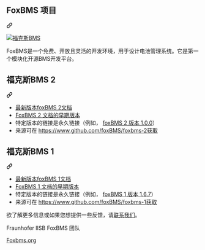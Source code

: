 <div class="Box-sc-g0xbh4-0 bJMeLZ js-snippet-clipboard-copy-unpositioned" data-hpc="true"><article class="markdown-body entry-content container-lg" itemprop="text"><div class="markdown-heading" dir="auto"><h1 tabindex="-1" class="heading-element" dir="auto"><font style="vertical-align: inherit;"><font style="vertical-align: inherit;">FoxBMS 项目</font></font></h1><a id="user-content-the-foxbms-project" class="anchor-element" aria-label="永久链接：foxBMS 项目" href="#the-foxbms-project"><svg class="octicon octicon-link" viewBox="0 0 16 16" version="1.1" width="16" height="16" aria-hidden="true"><path d="m7.775 3.275 1.25-1.25a3.5 3.5 0 1 1 4.95 4.95l-2.5 2.5a3.5 3.5 0 0 1-4.95 0 .751.751 0 0 1 .018-1.042.751.751 0 0 1 1.042-.018 1.998 1.998 0 0 0 2.83 0l2.5-2.5a2.002 2.002 0 0 0-2.83-2.83l-1.25 1.25a.751.751 0 0 1-1.042-.018.751.751 0 0 1-.018-1.042Zm-4.69 9.64a1.998 1.998 0 0 0 2.83 0l1.25-1.25a.751.751 0 0 1 1.042.018.751.751 0 0 1 .018 1.042l-1.25 1.25a3.5 3.5 0 1 1-4.95-4.95l2.5-2.5a3.5 3.5 0 0 1 4.95 0 .751.751 0 0 1-.018 1.042.751.751 0 0 1-1.042.018 1.998 1.998 0 0 0-2.83 0l-2.5 2.5a1.998 1.998 0 0 0 0 2.83Z"></path></svg></a></div>
<p dir="auto"><a target="_blank" rel="noopener noreferrer" href="/foxBMS/foxBMS/blob/master/foxbms.png"><img src="/foxBMS/foxBMS/raw/master/foxbms.png" alt="福克斯BMS" style="max-width: 100%;"></a></p>
<p dir="auto"><font style="vertical-align: inherit;"><font style="vertical-align: inherit;">FoxBMS是一个免费、开放且灵活的开发环境，用于设计电池管理系统。</font><font style="vertical-align: inherit;">它是第一个模块化开源BMS开发平台。</font></font></p>
<div class="markdown-heading" dir="auto"><h2 tabindex="-1" class="heading-element" dir="auto"><font style="vertical-align: inherit;"><font style="vertical-align: inherit;">福克斯BMS 2</font></font></h2><a id="user-content-foxbms-2" class="anchor-element" aria-label="永久链接：foxBMS 2" href="#foxbms-2"><svg class="octicon octicon-link" viewBox="0 0 16 16" version="1.1" width="16" height="16" aria-hidden="true"><path d="m7.775 3.275 1.25-1.25a3.5 3.5 0 1 1 4.95 4.95l-2.5 2.5a3.5 3.5 0 0 1-4.95 0 .751.751 0 0 1 .018-1.042.751.751 0 0 1 1.042-.018 1.998 1.998 0 0 0 2.83 0l2.5-2.5a2.002 2.002 0 0 0-2.83-2.83l-1.25 1.25a.751.751 0 0 1-1.042-.018.751.751 0 0 1-.018-1.042Zm-4.69 9.64a1.998 1.998 0 0 0 2.83 0l1.25-1.25a.751.751 0 0 1 1.042.018.751.751 0 0 1 .018 1.042l-1.25 1.25a3.5 3.5 0 1 1-4.95-4.95l2.5-2.5a3.5 3.5 0 0 1 4.95 0 .751.751 0 0 1-.018 1.042.751.751 0 0 1-1.042.018 1.998 1.998 0 0 0-2.83 0l-2.5 2.5a1.998 1.998 0 0 0 0 2.83Z"></path></svg></a></div>
<ul dir="auto">
<li><a href="https://iisb-foxbms.iisb.fraunhofer.de/foxbms/gen2/docs/html/latest/" rel="nofollow"><font style="vertical-align: inherit;"><font style="vertical-align: inherit;">最新版本foxBMS 2文档</font></font></a></li>
<li><a href="https://iisb-foxbms.iisb.fraunhofer.de/foxbms/gen2/docs/html/" rel="nofollow"><font style="vertical-align: inherit;"><font style="vertical-align: inherit;">FoxBMS 2 文档的早期版本</font></font></a></li>
<li><font style="vertical-align: inherit;"><font style="vertical-align: inherit;">特定版本的链接是永久链接（例如，
 </font></font><a href="https://iisb-foxbms.iisb.fraunhofer.de/foxbms/gen2/docs/html/v1.0.0/" rel="nofollow"><font style="vertical-align: inherit;"><font style="vertical-align: inherit;">foxBMS 2 版本 1.0.0</font></font></a><font style="vertical-align: inherit;"><font style="vertical-align: inherit;">）</font></font></li>
<li><font style="vertical-align: inherit;"><font style="vertical-align: inherit;">来源可在
</font></font><a href="https://www.github.com/foxBMS/foxbms-2"><font style="vertical-align: inherit;"><font style="vertical-align: inherit;">https://www.github.com/foxBMS/foxbms-2获取</font></font></a></li>
</ul>
<div class="markdown-heading" dir="auto"><h2 tabindex="-1" class="heading-element" dir="auto"><font style="vertical-align: inherit;"><font style="vertical-align: inherit;">福克斯BMS 1</font></font></h2><a id="user-content-foxbms-1" class="anchor-element" aria-label="永久链接：foxBMS 1" href="#foxbms-1"><svg class="octicon octicon-link" viewBox="0 0 16 16" version="1.1" width="16" height="16" aria-hidden="true"><path d="m7.775 3.275 1.25-1.25a3.5 3.5 0 1 1 4.95 4.95l-2.5 2.5a3.5 3.5 0 0 1-4.95 0 .751.751 0 0 1 .018-1.042.751.751 0 0 1 1.042-.018 1.998 1.998 0 0 0 2.83 0l2.5-2.5a2.002 2.002 0 0 0-2.83-2.83l-1.25 1.25a.751.751 0 0 1-1.042-.018.751.751 0 0 1-.018-1.042Zm-4.69 9.64a1.998 1.998 0 0 0 2.83 0l1.25-1.25a.751.751 0 0 1 1.042.018.751.751 0 0 1 .018 1.042l-1.25 1.25a3.5 3.5 0 1 1-4.95-4.95l2.5-2.5a3.5 3.5 0 0 1 4.95 0 .751.751 0 0 1-.018 1.042.751.751 0 0 1-1.042.018 1.998 1.998 0 0 0-2.83 0l-2.5 2.5a1.998 1.998 0 0 0 0 2.83Z"></path></svg></a></div>
<ul dir="auto">
<li><a href="https://iisb-foxbms.iisb.fraunhofer.de/foxbms/gen1/docs/html/latest/" rel="nofollow"><font style="vertical-align: inherit;"><font style="vertical-align: inherit;">最新版本foxBMS 1文档</font></font></a></li>
<li><a href="https://iisb-foxbms.iisb.fraunhofer.de/foxbms/gen1/docs/html/" rel="nofollow"><font style="vertical-align: inherit;"><font style="vertical-align: inherit;">FoxBMS 1 文档的早期版本</font></font></a></li>
<li><font style="vertical-align: inherit;"><font style="vertical-align: inherit;">特定版本的链接是永久链接（例如，
 </font></font><a href="https://iisb-foxbms.iisb.fraunhofer.de/foxbms/gen1/docs/html/v1.6.7/" rel="nofollow"><font style="vertical-align: inherit;"><font style="vertical-align: inherit;">foxBMS 1 版本 1.6.7</font></font></a><font style="vertical-align: inherit;"><font style="vertical-align: inherit;">）</font></font></li>
<li><font style="vertical-align: inherit;"><font style="vertical-align: inherit;">来源可在
</font></font><a href="https://www.github.com/foxBMS/foxbms-1"><font style="vertical-align: inherit;"><font style="vertical-align: inherit;">https://www.github.com/foxBMS/foxbms-1获取</font></font></a></li>
</ul>
<p dir="auto"><font style="vertical-align: inherit;"><font style="vertical-align: inherit;">欲了解更多信息或如果您想提供一些反馈，请</font></font><a href="https://foxbms.org/support/#heading_contact_us" rel="nofollow"><font style="vertical-align: inherit;"><font style="vertical-align: inherit;">联系我们</font></font></a><font style="vertical-align: inherit;"><font style="vertical-align: inherit;">。</font></font></p>
<p dir="auto"><font style="vertical-align: inherit;"><font style="vertical-align: inherit;">Fraunhofer IISB FoxBMS 团队</font></font></p>
<p dir="auto"><a href="https://foxbms.org/" rel="nofollow"><font style="vertical-align: inherit;"><font style="vertical-align: inherit;">Foxbms.org</font></font></a></p>
</article></div>
